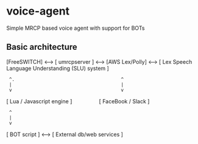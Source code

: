 # voice-agent
Simple MRCP based voice agent with support for BOTs

## Basic architecture

[FreeSWITCH] <--> [ umrcpserver ] <--> [AWS Lex/Polly] <--> [ Lex Speech Language Understanding (SLU) system ]

     ^.                                       ^
     |                                        |
     v                                        v
[ Lua / Javascript engine ]&nbsp;&nbsp;&nbsp;&nbsp;&nbsp;&nbsp;&nbsp;&nbsp;&nbsp;&nbsp;&nbsp;&nbsp;&nbsp;&nbsp;&nbsp;&nbsp;&nbsp;&nbsp;[ FaceBook / Slack ]

     ^
     |
     v
[ BOT script ] <--> [ External db/web services ]

